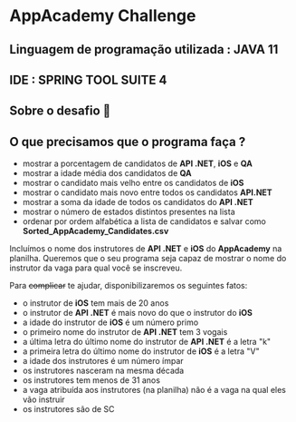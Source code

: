 # AppAcademy Challenge

## Linguagem de programação utilizada : JAVA 11

## IDE : SPRING TOOL SUITE 4


## Sobre o desafio 🎯

## O que precisamos que o programa faça ?

- mostrar a porcentagem de candidatos de **API .NET**, **iOS** e **QA**
- mostrar a idade média dos candidatos de **QA**
- mostrar o candidato mais velho entre os candidatos de **iOS**
- mostrar o candidato mais novo entre todos os candidatos **API.NET**
- mostrar a soma da idade de todos os candidatos do **API .NET**
- mostrar o número de estados distintos presentes na lista
- ordenar por ordem alfabética a lista de candidatos e salvar como **Sorted_AppAcademy_Candidates.csv**

Incluímos o nome dos instrutores de **API .NET** e **iOS** do **AppAcademy** na planilha. Queremos que o seu programa seja capaz de mostrar o nome do instrutor da vaga para qual você se inscreveu.

Para ~~complicar~~ te ajudar, disponibilizaremos os seguintes fatos:
- o instrutor de **iOS** tem mais de 20 anos
- o instrutor de **API .NET** é mais novo do que o instrutor do **iOS**
- a idade do instrutor de **iOS** é um número primo
- o primeiro nome do instrutor de **API .NET** tem 3 vogais
- a última letra do último nome do instrutor de **API .NET** é a letra "k"
- a primeira letra do último nome do instrutor de **iOS** é a letra "V"
- a idade dos instrutores é um número ímpar
- os instrutores nasceram na mesma década
- os instrutores tem menos de 31 anos
- a vaga atribuída aos instrutores (na planilha) não é a vaga na qual eles vão instruir
- os instrutores são de SC


